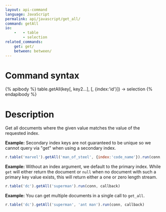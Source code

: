 ```yaml
---
layout: api-command 
language: JavaScript
permalink: api/javascript/get_all/
command: getAll
io:
    -   - table
        - selection 
related_commands:
    get: get/
    between: between/
---
```


# Command syntax #

{% apibody %}
table.getAll(key[, key2...], [, {index:'id'}]) &rarr; selection
{% endapibody %}

# Description #

Get all documents where the given value matches the value of the requested index.

__Example:__ Secondary index keys are not guaranteed to be unique so we cannot query via
"get" when using a secondary index.

```js
r.table('marvel').getAll('man_of_steel', {index:'code_name'}).run(conn, callback)
```

__Example:__ Without an index argument, we default to the primary index. While `get` will either return the document or `null` when no document with such a primary key value exists, this will return either a one or zero length stream.

```js
r.table('dc').getAll('superman').run(conn, callback)
```

__Example:__ You can get multiple documents in a single call to `get_all`.

```js
r.table('dc').getAll('superman', 'ant man').run(conn, callback)
```
